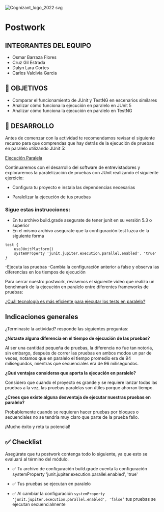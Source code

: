 ![Cognizant_logo_2022 svg](https://user-images.githubusercontent.com/77414220/167276034-fc9aba50-8b81-4ce6-8da8-db3aea61e87b.png)

# Postwork

## INTEGRANTES DEL EQUIPO

- Osmar Barraza Flores
- Cruz Gil Estrada
- Dalyn Lara Cortes
- Carlos Valdivia Garcia

## 🎯 OBJETIVOS

- Comparar el funcionamiento de JUnit y TestNG en escenarios similares
- Analizar cómo funciona la ejecución en paralelo en JUnit 5
- Analizar cómo funciona la ejecución en paralelo en TestNG

## 🚀 DESARROLLO

Antes de comenzar con la actividad te recomendamos revisar el siguiente recurso para que comprendas que hay detrás de la ejecución de pruebas en paralelo utilizando JUnit 5:

[Ejecución Paralela](https://junit.org/junit5/docs/5.3.0-M1/user-guide/index.html#writing-tests-parallel-execution)

Continuaremos con el desarrollo del software de entrevistadores y exploraremos la paralelización de pruebas con JUnit realizando el siguiente ejercicio:

- Configura tu proyecto e instala las dependencias necesarias 

- Paralelizar la ejecución de tus pruebas

### Sigue estas instrucciones:

- En tu archivo build.grade asegurate de tener junit en su versión 5.3 o superior
- En el mismo archivo asegurate que la configuración test luzca de la siguiente forma


```
test {
    useJUnitPlatform()
    systemProperty 'junit.jupiter.execution.parallel.enabled', 'true'
}
```

-Ejecuta las pruebas
-Cambia la configuración anterior a false y observa las diferencias en los tiempos de ejecución


Para cerrar nuestro postwork, revisemos el siguiente video que realiza un benchmark de la ejecución en paralelo entre diferentes frameworks de pruebas:

[¿Cuál tecnología es más eficiente para ejecutar los tests en paralelo?](https://www.youtube.com/watch?v=omX2IQvHA1A)


## Indicaciones generales

¿Terminaste la actividad? responde las siguientes preguntas:

**¿Notaste alguna diferencia en el tiempo de ejecución de las pruebas?**

Al ser una cantidad pequeña de pruebas, la diferencia no fue tan notoria, sin embargo, después de correr las pruebas en ambos modos un par de veces, notamos que en paralelo el tiempo promedio era de 94 milisegundos, mientras que secuenciales era de 96 milisegundos.

**¿Qué ventajas consideras que aporta la ejecución en paralelo?**

Considero que cuando el proyecto es grande y se requiere lanzar todas las pruebas a la vez, las pruebas paralelas son útiles porque ahorran tiempo.

**¿Crees que existe alguna desventaja de ejecutar nuestras pruebas en paralelo?**

Probablemente cuando se requieran hacer pruebas por bloques o secuenciales no se tendría muy claro que parte de la prueba fallo.


¡Mucho éxito y reta tu potencial!

## ✅ Checklist 

Asegúrate que tu postwork contenga todo lo siguiente, ya que esto se evaluará al término del módulo.

- ✅ Tu archivo de configuración build.grade cuenta la configuración  systemProperty 'junit.jupiter.execution.parallel.enabled', 'true'  




- ✅ Tus pruebas se ejecutan en paralelo




- ✅ Al cambiar la configuración `systemProperty 'junit.jupiter.execution.parallel.enabled', 'false’` tus pruebas se ejecutan secuencialmente  
